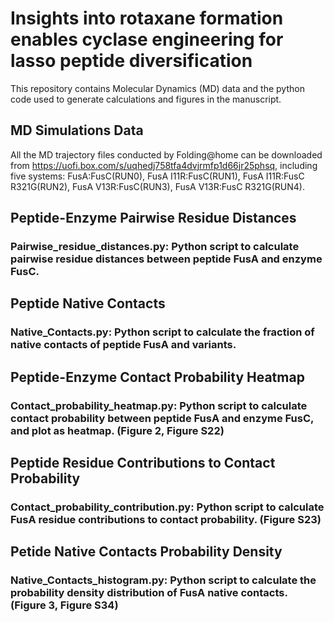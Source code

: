 #	Insights into rotaxane formation enables cyclase engineering for lasso peptide diversification

This repository contains Molecular Dynamics (MD) data and the python code used to generate calculations and figures in the manuscript.

##	MD Simulations Data
All the MD trajectory files conducted by Folding@home can be downloaded from https://uofi.box.com/s/uqhedj758tfa4dvjrmfp1d66jr25phsq, including five systems: FusA:FusC(RUN0), FusA I11R:FusC(RUN1), FusA I11R:FusC R321G(RUN2), FusA V13R:FusC(RUN3), FusA V13R:FusC R321G(RUN4).

##	Peptide-Enzyme Pairwise Residue Distances
###     Pairwise_residue_distances.py: Python script to calculate pairwise residue distances between peptide FusA and enzyme FusC.

##	Peptide Native Contacts
###   Native_Contacts.py: Python script to calculate the fraction of native contacts of peptide FusA and variants.

##	Peptide-Enzyme Contact Probability Heatmap
###     Contact_probability_heatmap.py: Python script to calculate contact probability between peptide FusA and enzyme FusC, and plot as heatmap. (Figure 2, Figure S22)

##	Peptide Residue Contributions to Contact Probability
###     Contact_probability_contribution.py: Python script to calculate FusA residue contributions to contact probability. (Figure S23)

##	Petide Native Contacts Probability Density 
###     Native_Contacts_histogram.py: Python script to calculate the probability density distribution of FusA native contacts. (Figure 3, Figure S34)

